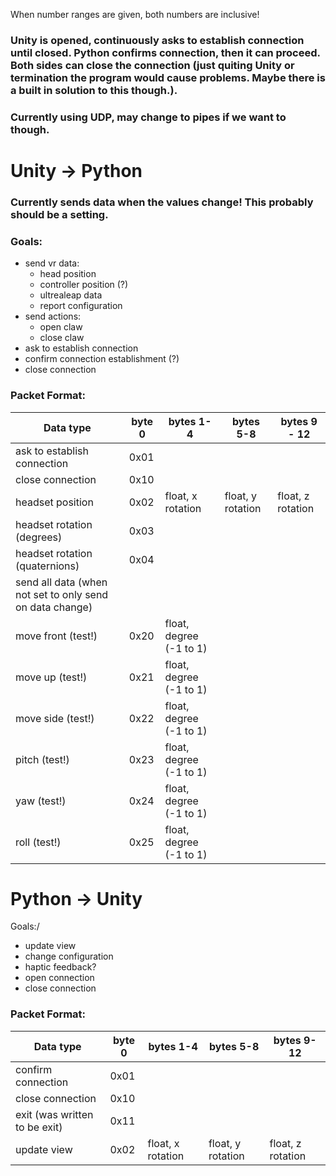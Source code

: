 When number ranges are given, both numbers are inclusive!
### Unity is opened, continuously asks to establish connection until closed. Python confirms connection, then it can proceed. Both sides can close the connection (just quiting Unity or termination the program would cause problems. Maybe there is a built in solution to this though.).
### Currently using UDP, may change to pipes if we want to though.
# Unity -> Python
### Currently sends data when the values change! This probably should be a setting.
### Goals:
- send vr data:
    - head position
    - controller position (?)
    - ultrealeap data
    - report configuration
- send actions:
    - open claw
    - close claw
- ask to establish connection
- confirm connection establishment (?)
- close connection

### Packet Format:
| Data type | byte 0 | bytes 1-4 | bytes 5-8 | bytes 9 - 12 |
| --- | --- | --- | --- | --- |
| ask to establish connection | 0x01 |
| close connection | 0x10 | 
| headset position| 0x02 | float, x rotation | float, y rotation | float, z rotation |
| headset rotation (degrees) | 0x03 |
| headset rotation (quaternions) | 0x04 |
| send all data (when not set to only send on data change) |
| move front (test!) | 0x20 | float, degree (-1 to 1) |
| move up (test!) | 0x21 | float, degree (-1 to 1) |
| move side (test!) | 0x22 | float, degree (-1 to 1) |
| pitch (test!) | 0x23 | float, degree (-1 to 1) |
| yaw (test!) | 0x24 | float, degree (-1 to 1) |
| roll (test!) | 0x25 | float, degree (-1 to 1) |

# Python -> Unity
Goals:/
- update view
- change configuration
- haptic feedback?
- open connection
- close connection

### Packet Format:
| Data type | byte 0 | bytes 1-4 | bytes 5-8 | bytes 9-12 |
| --- | --- | --- | --- | --- |
| confirm connection | 0x01 |
| close connection | 0x10 |
| exit (was written to be exit) | 0x11 |
| update view | 0x02 | float, x rotation | float, y rotation | float, z rotation |